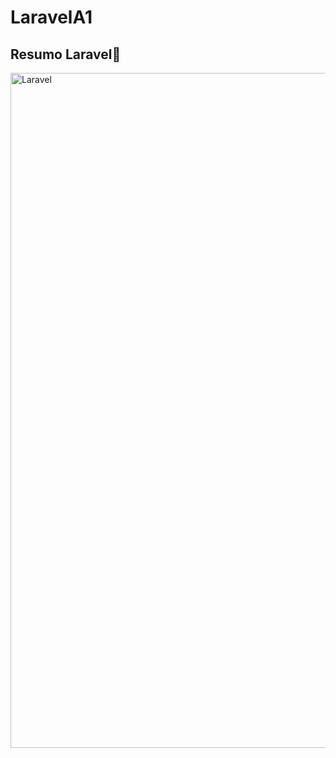 # LaravelA1

## Resumo Laravel📄
<img width="1920" height="1080" alt="Laravel" src="https://github.com/user-attachments/assets/63cab8eb-5402-46a6-b7ad-76e3584334f4" />


